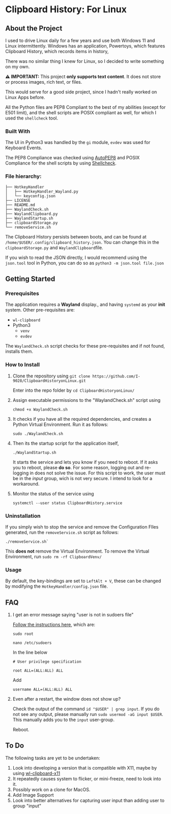 # Clipboard History: For Linux
## About the Project
I used to drive Linux daily for a few years and use both Windows 11 and Linux intermittently. Windows has an application, Powertoys, which features Clipboard History, which records items in history, 

There was no similar thing I knew for Linux, so I decided to write something on my own. 

**⚠️ IMPORTANT:** This project **only supports text content**. It does not store or process images, rich text, or files.

This would serve for a good side project, since I hadn't really worked on Linux Apps before.

All the Python files are PEP8 Compliant to the best of my abilities (except for E501 limit), and the shell scripts are POSIX compliant as well, for which I used the `shellcheck` tool.

### Built With
The UI in Python3 was handled by the `gi` module, `evdev` was used for Keyboard Events.

The PEP8 Compliance was checked using [AutoPEP8](https://packagecontrol.io/packages/AutoPEP8)  and POSIX Compliance for the shell scripts by using [Shellcheck](https://github.com/koalaman/shellcheck).

### File hierarchy:

    ├── HotkeyHandler
    │   ├── HotkeyHandler_Wayland.py
    │   └── keyconfig.json
    ├── LICENSE
    ├── README.md
    ├── WaylandCheck.sh
    ├── WaylandClipboard.py
    ├── WaylandStartup.sh
    ├── clipboardStorage.py
    └── removeService.sh

The Clipboard History persists between boots, and can be found at `/home/$USER/.config/clipboard_history.json`. You can change this in the `clipboardStorage.py` and `WaylandClipboard`file. 

If you wish to read the JSON directly, I would recommend using the `json.tool` tool in Python, you can do so as `python3 -m json.tool file.json`

## Getting Started
### Prerequisites
The application requires a **Wayland** display., and having `systemd`
as your **init** system.
Other pre-requisites are:
* `wl-clipboard`
* Python3
	* `venv`
	* `evdev`

The `WaylandCheck.sh` script checks for these pre-requisites and if not found, installs them.
### How to Install
1. Clone the repository using 
	`git clone https://github.com/I-9028/ClipboardHistoryonLinux.git`
	
	Enter into the repo folder by `cd ClipboardHistoryonLinux/`
	
3. Assign executable permissions to the "WaylandCheck.sh" script using

    `chmod +x WaylandCheck.sh`

4. It checks if you have all the required dependencies, and creates a Python Virtual Environment. Run it as follows:

    `sudo ./WaylandCheck.sh`
    
5. Then its the startup script for the application itself,

    `./WaylandStartup.sh`
    
	It starts the service and lets you know if you need to reboot. If it asks you to reboot, please **do so**. For some reason, logging out and re-logging in does not solve the issue.
For this script to work,  the user must be in the *input* group, wich is not very secure. I intend to look for a workaround.
 
4. Monitor the status of the service using

    `systemctl --user status ClipboardHistory.service`

### Uninstallation
If you simply wish to stop the service and remove the Configuration FIles generated, run the `removeService.sh` script as follows:

    ./removeService.sh`
    
This **does not** remove the Virtual Environment. To remove the Virtual Environment, run `sudo rm -rf ClipboardVenv/`

### Usage
By default, the key-bindings are set to `LeftAlt + V`, these can be changed by modifying the `HotkeyHandler/config.json` file. 

## FAQ
1.  I get an error message saying "user is not in sudoers file"

  

	[Follow the instructions here](https://stackoverflow.com/a/47807036), which are:

	`sudo root`

	`nano /etc/sudoers`

  

	In the line below

	`# User privilege specification`

	`root ALL=(ALL:ALL) ALL`

  

	Add

	`username ALL=(ALL:ALL) ALL`

2.  Even after a restart, the window does not show up?

  

	Check the output of the command `id "$USER" | grep input`. If you do not see any output, please manually run `sudo usermod -aG input $USER`. This manually adds you to the `input` user-group.

	Reboot.
## To Do
The following tasks are yet to be undertaken:
1. Look into developing a version that is compatible with X11, maybe by using [wl-clipboard-x11](https://github.com/brunelli/wl-clipboard-x11)
2. It repeatedly causes system to flicker, or mini-freeze, need to look into it.
3. Possibly work on a clone for MacOS.
4. Add Image Support
5. Look into better alternatives for capturing user input than adding user to group "input"